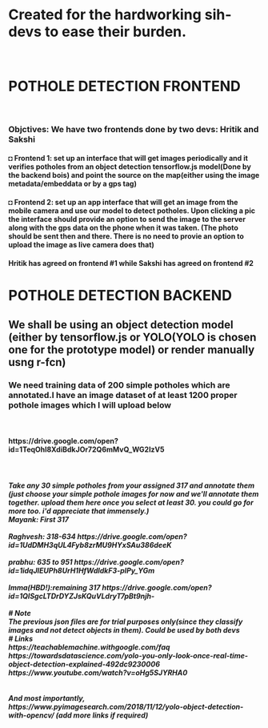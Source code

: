 <h1>Created for the hardworking sih-devs to ease their burden.</h1>
<br>
<h1>POTHOLE DETECTION FRONTEND</h1>
<br>
<h3>Objctives: We have two frontends done by two devs: Hritik and Sakshi</h3>
<h4>◘ Frontend 1: set up an interface that will get images periodically and it verifies potholes from an object detection tensorflow.js model(Done by the backend bois) and point the source on the map(either using the image metadata/embeddata or by a gps tag)</h4>
<h4>◘ Frontend 2: set up an app interface that will get an image from the mobile camera and use our model to detect potholes. Upon clicking a pic the interface should provide an option to send the image to the server along with the gps data on the phone when it was taken. (The photo should be sent then and there. There is no need to provie an option to upload the image as live camera does that) </h4>
<h4>Hritik has agreed on frontend #1 while Sakshi has agreed on frontend #2 </h4>

# POTHOLE DETECTION BACKEND
<h2>We shall be using an object detection model (either by tensorflow.js or YOLO(YOLO is chosen one for the prototype model) or render manually usng r-fcn)</h2>
<h3>We need training data of 200 simple potholes which are annotated.I have an image dataset of at least 1200 proper pothole images which I will upload below</h3>
<br>
<h4>https://drive.google.com/open?id=1TeqOhl8XdiBdkJOr72Q6mMvQ_WG2IzV5</h4>
<br>
<h5> Take any 30 simple potholes from your assigned 317 and annotate them (just choose your simple pothole images for now and we'll annotate them together. upload them here once you select at least 30. you could go for more too. i'd appreciate that immensely.)
<br>
Mayank: First 317 <br>
<br>
Raghvesh: 318-634 https://drive.google.com/open?id=1UdDMH3qUL4Fyb8zrMU9HYxSAu386deeK<br>
<br>
prabhu: 635 to 951 https://drive.google.com/open?id=1idqJIEUPh8UrH1HfWdldkF3-pIPy_YGm<br>
<br>
Imma(HBD!):remaining 317 https://drive.google.com/open?id=1QISgcLTDrDYZJsKQuVLdryT7pBt9njh-<br> 
<br>
# Note <br>
The previous json files are for trial purposes only(since they classify images and not detect objects in them). Could be used by both devs 
<br>
# Links <br>
https://teachablemachine.withgoogle.com/faq <br>
https://towardsdatascience.com/yolo-you-only-look-once-real-time-object-detection-explained-492dc9230006 <br>
https://www.youtube.com/watch?v=oHg5SJYRHA0 <br>
<br><br>And most importantly,<br>
https://www.pyimagesearch.com/2018/11/12/yolo-object-detection-with-opencv/
(add more links if required)
